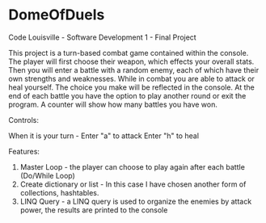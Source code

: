# DomeOfDuels

Code Louisville - Software Development 1 - Final Project

This project is a turn-based combat game contained within the console. The player will first choose their weapon, which effects your overall stats.
Then you will enter a battle with a random enemy, each of which have their own strengths and weaknesses. While in combat you are able to attack or heal yourself.
The choice you make will be reflected in the console. At the end of each battle you have the option to play another round or exit the program. A counter will show 
how many battles you have won.

Controls:

When it is your turn -
Enter "a" to attack
Enter "h" to heal


Features:
1. Master Loop - the player can choose to play again after each battle (Do/While Loop)
2. Create dictionary or list - In this case I have chosen another form of collections, hashtables. 
3. LINQ Query - a LINQ query is used to organize the enemies by attack power, the results are printed to the console
